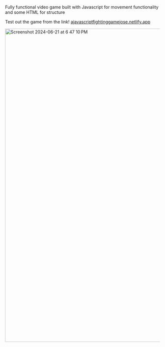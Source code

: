 Fully functional video game built with Javascript for  movement functionality and some HTML for structure

Test out the game from the link!
[ajavascriptfightinggamejose.netlify.app](https://ajavascriptfightinggamejose.netlify.app)


<img width="1021" alt="Screenshot 2024-06-21 at 6 47 10 PM" src="https://github.com/Jose-Flor/Javascript-Game/assets/97266860/1c80fa9d-aefd-4b06-9190-d26b4aa684e8">
